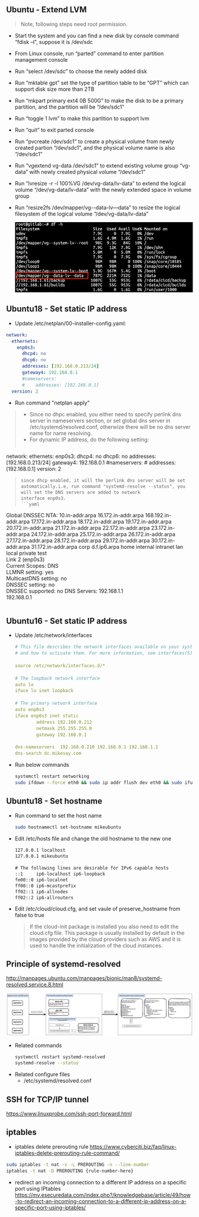 ## Ubuntu - Extend LVM
> Note, following steps need root permission.
+ Start the system and you can find a new disk by console command “fdisk –l”, suppose it is /dev/sdc
+ From Linux console, run “parted” command to enter partition management console
+ Run “select /dev/sdc” to choose the newly added disk
+ Run “mktable gpt” set the type of partition table to be “GPT” which can support disk size more than 2TB
+ Run “mkpart primary ext4 0B 500G” to make the disk to be a primary partition, and the partition will be “/dev/sdc1”
+ Run “toggle 1 lvm” to make this partition to support lvm
+ Run “quit” to exit parted console
+ Run “pvcreate /dev/sdc1” to create a physical volume from newly created partion “/dev/sdc1”, and the physical volume name is also “/dev/sdc1”
+ Run “vgextend vg-data /dev/sdc1” to extend existing volume group “vg-data” with newly created physical volume “/dev/sdc1”
+ Run “lvresize -r -l 100%VG /dev/vg-data/lv-data” to extend the logical volume “/dev/vg-data/lv-data” with the newly extended space in volume group
+ Run “resize2fs /dev/mapper/vg--data-lv—data” to resize the logical filesystem of the logical volume “/dev/vg-data/lv-data”

    ![linux](../_media/linux/linux1.png)

## Ubuntu18 - Set static IP address
+ Update /etc/netplan/00-installer-config.yaml:
```yaml
network:
  ethernets:
    enp0s3:
      dhcp4: no
      dhcp6: no
      addresses: [192.168.0.213/24]
      gateway4: 192.168.0.1
      #nameservers:
      #    addresses: [192.168.0.1]
  version: 2
```
+ Run command "netplan apply"

> + Since no dhpc enabled, you either need to specify perlink dns server in nameservers section, or set global dns server in /etc/systemd/resolved.conf, otherwize there will be no 
> dns server name for name resolving.  
> + For dynamic IP address, do the following setting:
> ```yaml
  network:
    ethernets:
        enp0s3:
        dhcp4: no
        dhcp6: no
        addresses: [192.168.0.213/24]
        gateway4: 192.168.0.1
        #nameservers:
        #    addresses: [192.168.0.1]
    version: 2
> ```
> since dhcp enabled, it will the perlink dns server will be set automatically.i.e, run command "systemd-resolve --status", you will set the DNS servers are added to network 
> interface enp0s3.
> ```yaml
  Global
            DNSSEC NTA: 10.in-addr.arpa
                        16.172.in-addr.arpa
                        168.192.in-addr.arpa
                        17.172.in-addr.arpa
                        18.172.in-addr.arpa
                        19.172.in-addr.arpa
                        20.172.in-addr.arpa
                        21.172.in-addr.arpa
                        22.172.in-addr.arpa
                        23.172.in-addr.arpa
                        24.172.in-addr.arpa
                        25.172.in-addr.arpa
                        26.172.in-addr.arpa
                        27.172.in-addr.arpa
                        28.172.in-addr.arpa
                        29.172.in-addr.arpa
                        30.172.in-addr.arpa
                        31.172.in-addr.arpa
                        corp
                        d.f.ip6.arpa
                        home
                        internal
                        intranet
                        lan
                        local
                        private
                        test  
  Link 2 (enp0s3)  
        Current Scopes: DNS  
         LLMNR setting: yes  
  MulticastDNS setting: no  
        DNSSEC setting: no  
      DNSSEC supported: no
           DNS Servers: 192.168.1.1  
                        192.168.0.1  
> ```


## Ubuntu16 - Set static IP address
+ Update /etc/network/interfaces
    ```yaml
    # This file describes the network interfaces available on your system
    # and how to activate them. For more information, see interfaces(5).

    source /etc/network/interfaces.d/*

    # The loopback network interface
    auto lo
    iface lo inet loopback

    # The primary network interface
    auto enp0s3
    iface enp0s3 inet static
            address 192.168.0.212
            netmask 255.255.255.0
            gateway 192.168.0.1

    dns-nameservers  192.168.0.210 192.168.0.1 192.168.1.1
    dns-search dc.mikesay.com
    ```
+ Run below commands
    ```bash
    systemctl restart networking
    sudo ifdown --force eth0 && sudo ip addr flush dev eth0 && sudo ifup --force eth0
    ```

## Ubuntu18 - Set hostname
+ Run command to set the host name
    ```bash
    sudo hostnamectl set-hostname mikeubuntu
    ```
+ Edit /etc/hosts file and change the old hostname to the new one
    ```
    127.0.0.1 localhost
    127.0.0.1 mikeubuntu

    # The following lines are desirable for IPv6 capable hosts
    ::1     ip6-localhost ip6-loopback
    fe00::0 ip6-localnet
    ff00::0 ip6-mcastprefix
    ff02::1 ip6-allnodes
    ff02::2 ip6-allrouters
    ```
+ Edit /etc/cloud/cloud.cfg, and set vaule of preserve_hostname from false to true
    > If the cloud-init package is installed you also need to edit the cloud.cfg file. This package is usually installed by default in the images provided by the cloud providers such as AWS and it is used to handle the initialization of the cloud instances.

## Principle of systemd-resolved
http://manpages.ubuntu.com/manpages/bionic/man8/systemd-resolved.service.8.html

![linux](../_media/linux/linux2.png)

+ Related commands
    ```bash
    systemctl restart systemd-resolved
    systemd-resolve --status
    ```
+ Related configure files
    + /etc/systemd/resolved.conf

## SSH for TCP/IP tunnel
https://www.linuxprobe.com/ssh-port-forward.html

## iptables
+ iptables delete prerouting rule
https://www.cyberciti.biz/faq/linux-iptables-delete-prerouting-rule-command/

```bash
sudo iptables -t nat -v -L PREROUTING -n --line-number
iptables -t nat -D PREROUTING {rule-number-here}
```

+ redirect an incoming connection to a different IP address on a specific port using IPtables
https://my.esecuredata.com/index.php?/knowledgebase/article/49/how-to-redirect-an-incoming-connection-to-a-different-ip-address-on-a-specific-port-using-iptables/

